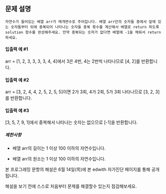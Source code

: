 ## 문제 설명

```
자연수가 들어있는 배열 arr가 매개변수로 주어집니다. 배열 arr안의 숫자들 중에서 앞에 있는 숫자들부터 뒤에 중복되어 나타나는 숫자들 중복 횟수를 계산해서 배열로 return 하도록 solution 함수를 완성해주세요. 만약 중복되는 숫자가 없다면 배열에 -1을 채워서 return 하세요.
```

#### 입출력 예 #1

arr = [1, 2, 3, 3, 3, 3, 4, 4]에서 3은 4번, 4는 2번씩 나타나므로 [4, 2]를 반환합니다.

#### 입출력 예 #2

arr = [3, 2, 4, 4, 2, 5, 2, 5, 5]이면 2가 3회, 4가 2회, 5가 3회 나타나므로 [3, 2, 3]를 반환합니다.

#### 입출력 예 #3

[3, 5, 7, 9, 1]에서 중복해서 나타나는 숫자는 없으므로 [-1]을 반환합니다.

##### 제한사항

- 배열 arr의 길이는 1 이상 100 이하의 자연수입니다.

- 배열 arr의 원소는 1 이상 100 이하의 자연수입니다.

본 프로그래밍 문항의 해설은 6월 14일(목)에 본 edwith 자가진단 페이지를 통해 공개 됩니다.

해설을 보기 전에 스스로 처음부터 문제를 해결할수 있는지 점검해보세요.
